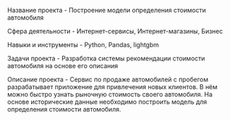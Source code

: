 Название проекта - Построение модели определения стоимости автомобиля

Сфера деятельности - Интернет-сервисы, Интернет-магазины, Бизнес

Навыки и инструменты - Python, Pandas, lightgbm

Задачи проекта - Разработка системы рекомендации стоимости автомобиля на основе его описания

Описание проекта - Сервис по продаже автомобилей с пробегом  разрабатывает приложение для привлечения новых клиентов. В нём можно быстро узнать рыночную стоимость своего автомобиля. На основе исторические данные необходимо построить модель для определения стоимости автомобиля.
